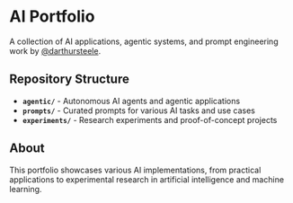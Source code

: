 # AI Portfolio

A collection of AI applications, agentic systems, and prompt engineering work by [@darthursteele](https://github.com/darthursteele).

## Repository Structure

- **`agentic/`** - Autonomous AI agents and agentic applications
- **`prompts/`** - Curated prompts for various AI tasks and use cases
- **`experiments/`** - Research experiments and proof-of-concept projects

## About

This portfolio showcases various AI implementations, from practical applications to experimental research in artificial intelligence and machine learning.